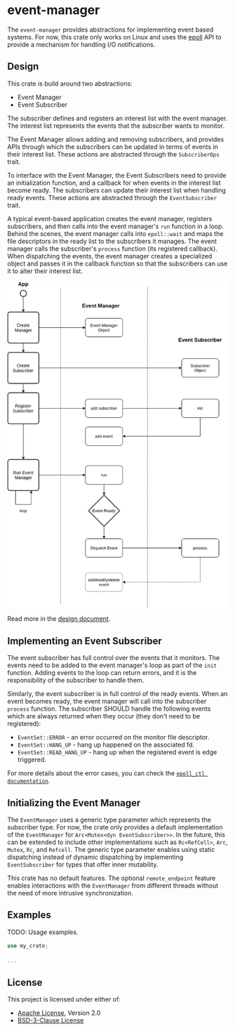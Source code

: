 # event-manager

The `event-manager` provides abstractions for implementing event based
systems. For now, this crate only works on Linux and uses the
[epoll](http://man7.org/linux/man-pages/man7/epoll.7.html) API to provide a
mechanism for handling I/O notifications.

## Design

This crate is build around two abstractions:
- Event Manager
- Event Subscriber

The subscriber defines and registers an interest list with the event manager.
The interest list represents the events that the subscriber wants to monitor.

The Event Manager allows adding and removing subscribers, and provides
APIs through which the subscribers can be updated in terms of events in their
interest list. These actions are abstracted through the `SubscriberOps` trait.

To interface with the Event Manager, the Event Subscribers need to provide an
initialization function, and a callback for when events in the
interest list become ready. The subscribers can update their interest list
when handling ready events. These actions are abstracted through the
`EventSubscriber` trait.

A typical event-based application creates the event manager, registers
subscribers, and then calls into the event manager's `run` function in a loop.
Behind the scenes, the event manager calls into `epoll::wait` and maps the file
descriptors in the ready list to the subscribers it manages. The event manager
calls the subscriber's `process` function (its registered callback). When
dispatching the events, the event manager creates a specialized object and
passes it in the callback function so that the subscribers can use it to alter
their interest list.

![](docs/event-manager.png)

Read more in the [design document](docs/DESIGN.md).

## Implementing an Event Subscriber

The event subscriber has full control over the events that it monitors.
The events need to be added to the event manager's loop as part of the
`init` function. Adding events to the loop can return errors, and it is
the responsibility of the subscriber to handle them.

Similarly, the event subscriber is in full control of the ready events.
When an event becomes ready, the event manager will call into the subscriber
`process` function. The subscriber SHOULD handle the following events which
are always returned when they occur (they don't need to be registered):
- `EventSet::ERROR` - an error occurred on the monitor file descriptor.
- `EventSet::HANG_UP` - hang up happened on the associated fd.
- `EventSet::READ_HANG_UP` - hang up when the registered event is edge
   triggered.

For more details about the error cases, you can check the
[`epoll_ctl documentation`](https://www.man7.org/linux/man-pages/man2/epoll_ctl.2.html).


## Initializing the Event Manager

The `EventManager` uses a generic type parameter which represents the
subscriber type. For now, the crate only provides a default implementation of
the `EventManager` for `Arc<Mutex<dyn EventSubscriber>>`. In the future, this
can be extended to include other implementations such as
`Rc<RefCell>`, `Arc`, `Mutex`, `Rc`, and `Refcell`. The generic type parameter
enables using static dispatching instead of dynamic dispatching by implementing
`EventSubscriber` for types that offer inner mutability.

This crate has no default features. The optional `remote_endpoint`
feature enables interactions with the `EventManager` from different threads
without the need of more intrusive synchronization.

## Examples

TODO: Usage examples.

```rust
use my_crate;

...
```

## License

This project is licensed under either of:

- [Apache License](LICENSE-APACHE), Version 2.0
- [BSD-3-Clause License](LICENSE-BSD-3-CLAUSE)
